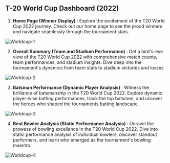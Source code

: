 ## T-20 World Cup Dashboard (2022)

1) **Home Page (Winner Display)** :
    Explore the excitement of the T20 World Cup 2022 journey. 
    Check out our home page to see the proud winners and navigate seamlessly through the tournament stats.
   
![Worldcup-1](https://github.com/Hemant190894/PowerBI/World_cup/Worldcup-1.png)

2) **Overall Summary (Team and Stadium Performance)** :
    Get a bird's-eye view of the T20 World Cup 2022 with comprehensive match counts, team performances, and stadium insights.
     Dive deep into the tournament's dynamics from team stats to stadium victories and losses

![Worldcup-2](https://github.com/Hemant190894/main/assets/145144520/f57d5c84-2bbb-495c-91d0-ee0d5126dec7)

3) **Batsman Performance (Dynamic Player Analysis)** :
    Witness the brilliance of batsmanship in the T20 World Cup 2022. Explore dynamic player-wise batting performances, track the top batsmen, 
    and uncover the heroes who shaped the tournaments batting landscape

![Worldcup-3](https://github.com/Hemant190894/main/assets/145144520/ed2fc858-a12d-41f4-9453-778a78387f90)

4) **Best Bowler Analysis (Static Performance Analysis)** :
    Unravel the prowess of bowling excellence in the T20 World Cup 2022. 
    Dive into static performance analysis of individual bowlers, discover standout performers, and learn who emerged as the tournament's bowling maestro.

![Worldcup-4](https://github.com/Hemant190894/main/assets/145144520/68c602ec-e47a-4f37-86a4-2652c7e06775)
